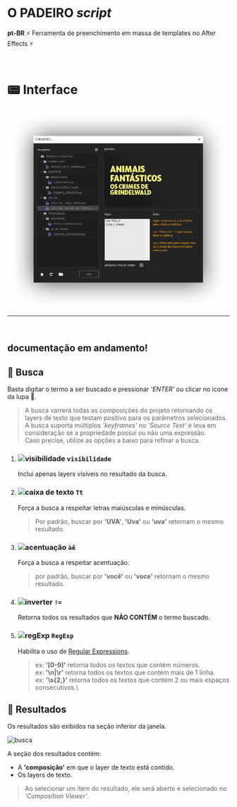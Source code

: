 # O PADEIRO *script*

**pt-BR** ⚡ Ferramenta de preenchimento em massa de templates no After Effects ⚡

<br/>

# 📟 Interface
![busca](oPadeiro/images/o_padeiro_ui.png)

---
  
  <br/>

## documentação em andamento!

## 🔎 Busca
Basta digitar o termo a ser buscado e pressionar *'ENTER'* ou clicar no ícone da lupa 🔎.
> A busca varrerá todas as composições do projeto retornando os layers de texto que testam positivo para os parâmetros selecionados.\
A busca suporta múltiplos *'keyframes'* no *'Source Text'* e leva em consideração se a propriedade possui ou não uma expressão.\
Caso precise, utilize as opções a baixo para refinar a busca.

1. ### ![visibilidade](/images/checkBoxIcon.png)  **`visibilidade`**

    Inclui apenas layers visíveis no resultado da busca.

2. ### ![caixa de texto](/images/checkBoxIcon.png)  **`Tt`**

    Força a busca a respeitar letras maiúsculas e minúsculas.
    > Por padrão, buscar por **'UVA'**, **'Uva'** ou **'uva'** retornam o mesmo resultado.

3. ### ![acentuação](/images/checkBoxIcon.png)  **`àê`**

    Força a busca a respeitar acentuação.
    > por padrão, buscar por **'você'** ou **'voce'** retornam o mesmo resultado.

4. ### ![inverter](/images/checkBoxIcon.png)  **`!=`**

    Retorna todos os resultados que **NÃO CONTÉM** o termo buscado.

5. ### ![regExp](/images/checkBoxIcon.png)  **`RegExp`**

    Habilita o uso de [Regular Expressions](https://www.w3schools.com/jsref/jsref_obj_regexp.asp).
    > ex: **'[0-9]'** retorna todos os textos que contém números.\
    > ex: **'\n|\r'** retorna todos os textos que contém mais de 1 linha.\
    > ex: **'\s{2,}'** retorna todos os textos que contém 2 ou mais espaços consecutivos.\

## 📑 Resultados

Os resultados são exibidos na seção inferior da janela.

![busca](/images/resultados.png)

A seção dos resultados contém:
- A **'composição'** em que o layer de texto está contido.
- Os layers de texto.

> Ao selecionar um item do resultado, ele será aberto e selecionado no *'Composition Viewer'*.